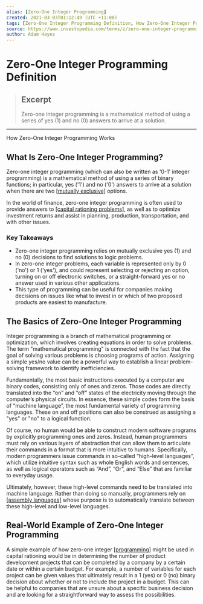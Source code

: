 ```yaml
---
alias: [Zero-One Integer Programming]
created: 2021-03-03T01:12:49 (UTC +11:00)
tags: [Zero-One Integer Programming Definition, How Zero-One Integer Programming Works]
source: https://www.investopedia.com/terms/z/zero-one-integer-programming.asp
author: Adam Hayes
---
```


# Zero-One Integer Programming Definition

> ## Excerpt
> Zero-one integer programming is a mathematical method of using a series of yes (1) and no (0) answers to arrive at a solution.

---

How Zero-One Integer Programming Works
## What Is Zero-One Integer Programming?

Zero-one integer programming (which can also be written as '0-1' integer programming) is a mathematical method of using a series of binary functions; in particular, yes ('1') and no ('0') answers to arrive at a solution when there are two [[mutually exclusive]](https://www.investopedia.com/terms/m/mutuallyexclusive.asp) options.

In the world of finance, zero-one integer programming is often used to provide answers to [[capital rationing problems]](https://www.investopedia.com/terms/c/capitalrationing.asp), as well as to optimize investment returns and assist in planning, production, transportation, and with other issues.

### Key Takeaways

-   Zero-one integer programming relies on mutually exclusive yes (1) and no (0) decisions to find solutions to logic problems.
-   In zero-one integer problems, each variable is represented only by 0 ('no') or 1 ('yes'), and could represent selecting or rejecting an option, turning on or off electronic switches, or a straight-forward yes or no answer used in various other applications.
-   This type of programming can be useful for companies making decisions on issues like what to invest in or which of two proposed products are easiest to manufacture.

## The Basics of Zero-One Integer Programming

Integer programming is a branch of mathematical programming or optimization, which involves creating equations in order to solve problems. The term "mathematical programming" is connected with the fact that the goal of solving various problems is choosing programs of action. Assigning a simple yes/no value can be a powerful way to establish a linear problem-solving framework to identify inefficiencies.

Fundamentally, the most basic instructions executed by a computer are binary codes, consisting only of ones and zeros. Those codes are directly translated into the “on” and “off” states of the electricity moving through the computer’s physical circuits. In essence, these simple codes form the basis of “machine language”, the most fundamental variety of programming languages. These on and off positions can also be construed as assigning a "yes" or "no" to a logical function.

Of course, no human would be able to construct modern software programs by explicitly programming ones and zeros. Instead, human programmers must rely on various layers of abstraction that can allow them to articulate their commands in a format that is more intuitive to humans. Specifically, modern programmers issue commands in so-called “high-level languages”, which utilize intuitive syntax such as whole English words and sentences, as well as logical operators such as “And”, “Or”, and “Else” that are familiar to everyday usage.

Ultimately, however, these high-level commands need to be translated into machine language. Rather than doing so manually, programmers rely on [[assembly languages]](https://www.investopedia.com/terms/a/assembly-language.asp) whose purpose is to automatically translate between these high-level and low-level languages.

## Real-World Example of Zero-One Integer Programming

A simple example of how zero-one integer [[programming]](https://www.investopedia.com/terms/a/application-programming-interface.asp) might be used in capital rationing would be in determining the number of product development projects that can be completed by a company by a certain date or within a certain budget. For example, a number of variables for each project can be given values that ultimately result in a 1 (yes) or 0 (no) binary decision about whether or not to include the project in a budget. This can be helpful to companies that are unsure about a specific business decision and are looking for a straightforward way to assess the possibilities.
